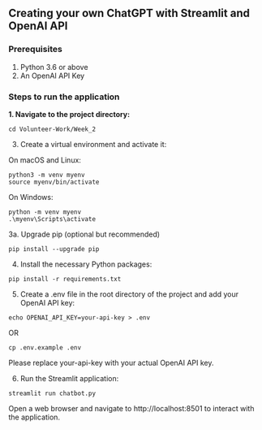 ## Creating your own ChatGPT with Streamlit and OpenAI API

### Prerequisites
1. Python 3.6 or above
2. An OpenAI API Key

### Steps to run the application
**1. Navigate to the project directory:**
```shell
cd Volunteer-Work/Week_2
```

3. Create a virtual environment and activate it:

On macOS and Linux:
```shell
python3 -m venv myenv
source myenv/bin/activate
```

On Windows:
```shell
python -m venv myenv
.\myenv\Scripts\activate
```

3a. Upgrade pip (optional but recommended)
```shell
pip install --upgrade pip
```

4. Install the necessary Python packages:
```shell
pip install -r requirements.txt
```

5. Create a .env file in the root directory of the project and add your OpenAI API key:
```shell
echo OPENAI_API_KEY=your-api-key > .env
```
OR

```shell
cp .env.example .env
```

Please replace your-api-key with your actual OpenAI API key.

6. Run the Streamlit application:
```shell
streamlit run chatbot.py
```

Open a web browser and navigate to http://localhost:8501 to interact with the application.
